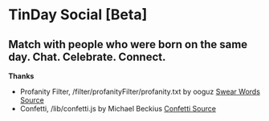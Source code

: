 # TinDay Social [Beta]
Match with people who were born on the same day. Chat. Celebrate. Connect.
---
 **Thanks**
- Profanity Filter, /filter/profanityFilter/profanity.txt by ooguz [Swear Words Source](https://github.com/ooguz/turkce-kufur-karaliste)
- Confetti, /lib/confetti.js by Michael Beckius [Confetti Source](https://codepen.io/bananascript/pen/EyZeWm)
